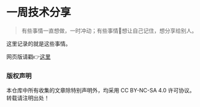 # 一周技术分享

> 有些事情一直想做，一时冲动；有些事情想让自己记住，想分享给别人。

这里记录的就是这些事情。

网页版请戳:point_right:[这里](https://blog.sidfate.com/tag/share/)

### 版权声明

本仓库中所有收集的文章除特别声明外，均采用 CC BY-NC-SA 4.0 许可协议。转载请注明出处！

